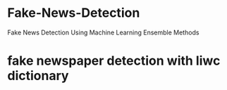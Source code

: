# Fake-News-Detection
Fake News Detection Using Machine Learning Ensemble Methods
# fake newspaper detection with liwc dictionary
